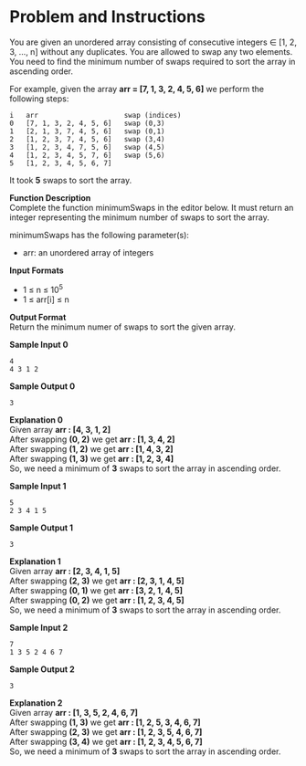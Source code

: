 # Problem and Instructions

You are given an unordered array consisting of consecutive integers ∈ [1, 2, 3, ..., n] without any duplicates. You are allowed to swap any two elements. You need to find the minimum number of swaps required to sort the array in ascending order.

For example, given the array **arr = [7, 1, 3, 2, 4, 5, 6]** we perform the following steps:

```
i   arr                     swap (indices)
0   [7, 1, 3, 2, 4, 5, 6]   swap (0,3)
1   [2, 1, 3, 7, 4, 5, 6]   swap (0,1)
2   [1, 2, 3, 7, 4, 5, 6]   swap (3,4)
3   [1, 2, 3, 4, 7, 5, 6]   swap (4,5)
4   [1, 2, 3, 4, 5, 7, 6]   swap (5,6)
5   [1, 2, 3, 4, 5, 6, 7]
```

It took **5** swaps to sort the array.

**Function Description**</br>
Complete the function minimumSwaps in the editor below. It must return an integer representing the minimum number of swaps to sort the array.

minimumSwaps has the following parameter(s):

- arr: an unordered array of integers

**Input Formats**</br>

- 1 ≤ n ≤ 10<sup>5</sup>
- 1 ≤ arr[i] ≤ n

**Output Format**</br>
Return the minimum numer of swaps to sort the given array.

**Sample Input 0**

```
4
4 3 1 2
```

**Sample Output 0**

```
3
```

**Explanation 0**</br>
Given array **arr : [4, 3, 1, 2]**</br>
After swapping **(0, 2)** we get **arr : [1, 3, 4, 2]**</br>
After swapping **(1, 2)** we get **arr : [1, 4, 3, 2]**</br>
After swapping **(1, 3)** we get **arr : [1, 2, 3, 4]**</br>
So, we need a minimum of **3** swaps to sort the array in ascending order.

**Sample Input 1**

```
5
2 3 4 1 5
```

**Sample Output 1**

```
3
```

**Explanation 1**</br>
Given array **arr : [2, 3, 4, 1, 5]**</br>
After swapping **(2, 3)** we get **arr : [2, 3, 1, 4, 5]**</br>
After swapping **(0, 1)** we get **arr : [3, 2, 1, 4, 5]**</br>
After swapping **(0, 2)** we get **arr : [1, 2, 3, 4, 5]**</br>
So, we need a minimum of **3** swaps to sort the array in ascending order.

**Sample Input 2**

```
7
1 3 5 2 4 6 7
```

**Sample Output 2**

```
3
```

**Explanation 2**</br>
Given array **arr : [1, 3, 5, 2, 4, 6, 7]**</br>
After swapping **(1, 3)** we get **arr : [1, 2, 5, 3, 4, 6, 7]**</br>
After swapping **(2, 3)** we get **arr : [1, 2, 3, 5, 4, 6, 7]**</br>
After swapping **(3, 4)** we get **arr : [1, 2, 3, 4, 5, 6, 7]**</br>
So, we need a minimum of **3** swaps to sort the array in ascending order.
